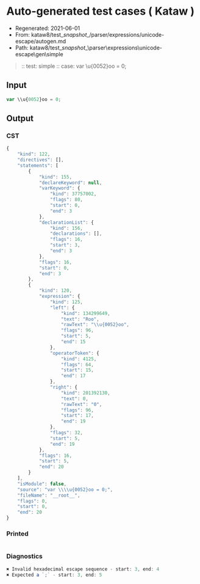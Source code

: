 # Auto-generated test cases ( Kataw )
- Regenerated: 2021-06-01
- From: kataw8/test\__snapshot__/parser/expressions/unicode-escape/autogen.md
- Path: kataw8/test\__snapshot__\parser\expressions\unicode-escape\gen\simple
> :: test: simple
> :: case: var \\u{0052}oo = 0;
## Input

`````js
var \\u{0052}oo = 0;
`````
## Output

### CST

```javascript
{
    "kind": 122,
    "directives": [],
    "statements": [
        {
            "kind": 155,
            "declareKeyword": null,
            "varKeyword": {
                "kind": 37757002,
                "flags": 80,
                "start": 0,
                "end": 3
            },
            "declarationList": {
                "kind": 156,
                "declarations": [],
                "flags": 16,
                "start": 3,
                "end": 3
            },
            "flags": 16,
            "start": 0,
            "end": 3
        },
        {
            "kind": 120,
            "expression": {
                "kind": 125,
                "left": {
                    "kind": 134299649,
                    "text": "Roo",
                    "rawText": "\\u{0052}oo",
                    "flags": 96,
                    "start": 5,
                    "end": 15
                },
                "operatorToken": {
                    "kind": 4125,
                    "flags": 64,
                    "start": 15,
                    "end": 17
                },
                "right": {
                    "kind": 201392130,
                    "text": 0,
                    "rawText": "0",
                    "flags": 96,
                    "start": 17,
                    "end": 19
                },
                "flags": 32,
                "start": 5,
                "end": 19
            },
            "flags": 16,
            "start": 5,
            "end": 20
        }
    ],
    "isModule": false,
    "source": "var \\\\u{0052}oo = 0;",
    "fileName": "__root__",
    "flags": 0,
    "start": 0,
    "end": 20
}
```

### Printed

```javascript

```

### Diagnostics

```javascript
✖ Invalid hexadecimal escape sequence - start: 3, end: 4
✖ Expected a `;` - start: 3, end: 5

```


